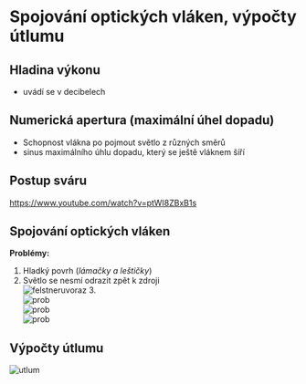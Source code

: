 # Spojování optických vláken, výpočty útlumu

## Hladina výkonu
* uvádí se v decibelech

## Numerická apertura (maximální úhel dopadu)
* Schopnost vlákna po pojmout světlo z různých směrů
* sinus maximálního úhlu dopadu, který se ještě vláknem šíří

## Postup sváru
https://www.youtube.com/watch?v=ptWI8ZBxB1s

## Spojování optických vláken
**Problémy:**
1. Hladký povrh (*lámačky a leštičky*)
2. Světlo se nesmí odrazit zpět k zdroji<br>
![felstneruvoraz](https://i.imgur.com/yKmYe31.png)
3.<br>
![prob](https://mamut.spseol.cz/nozka/psk/048-opticka-vlakna-IV/jadra.png)<br>
![prob](https://mamut.spseol.cz/nozka/psk/048-opticka-vlakna-IV/osy.png)<br>
![prob](https://mamut.spseol.cz/nozka/psk/048-opticka-vlakna-IV/uosy.png)<br>

## Výpočty útlumu
![utlum](https://i.gyazo.com/8fb17d6ecc0006bdbae7a09cdad69512.png)
